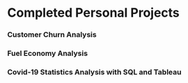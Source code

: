 # Completed Personal Projects

### Customer Churn Analysis
### Fuel Economy Analysis
### Covid-19 Statistics Analysis with SQL and Tableau
